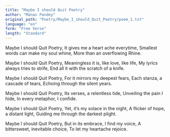 ```yaml
---
title: "Maybe I should Quit Poetry"
author: "Manas Pandey"
original_path: "Poetry/Maybe_I_should_Quit_Poetry/poem_1.txt"
language: "en"
form: "Free Verse"
length: "Standard"
---
```

Maybe I should Quit Poetry,
It gives me a heart ache everytime,
Smallest words can make my soul whine,
More than an overflowing Rhine.

Maybe I should Quit Poetry,
Meaningless it is, like love, like life,
My lyrics always tries to strife,
End all it with the scratch of a knife.

Maybe I should Quit Poetry,
For it mirrors my deepest fears,
Each stanza, a cascade of tears,
Echoing through the silent years.

Maybe I should Quit Poetry,
Its verses, a relentless tide,
Unveiling the pain I hide,
In every metaphor, I confide.

Maybe I should Quit Poetry,
Yet, it’s my solace in the night,
A flicker of hope, a distant light,
Guiding me through the darkest plight.

Maybe I should Quit Poetry,
But in its embrace, I find my voice,
A bittersweet, inevitable choice,
To let my heartache rejoice.